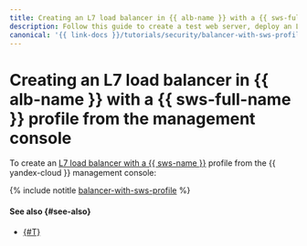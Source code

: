 ```yaml
---
title: Creating an L7 load balancer in {{ alb-name }} with a {{ sws-full-name }} profile from the management console
description: Follow this guide to create a test web server, deploy an L7 {{ alb-name }} for distributing traffic to the test web server, and protect this new infrastructure using a security profile in {{ sws-name }} from the management console.
canonical: '{{ link-docs }}/tutorials/security/balancer-with-sws-profile/console'
---
```


# Creating an L7 load balancer in {{ alb-name }} with a {{ sws-full-name }} profile from the management console

To create an [L7 load balancer with a {{ sws-name }}](index.md) profile from the {{ yandex-cloud }} management console:

{% include notitle [balancer-with-sws-profile](../../../_tutorials/security/balancer-with-sws-profile/console.md) %}


#### See also {#see-also}

* [{#T}](terraform.md)